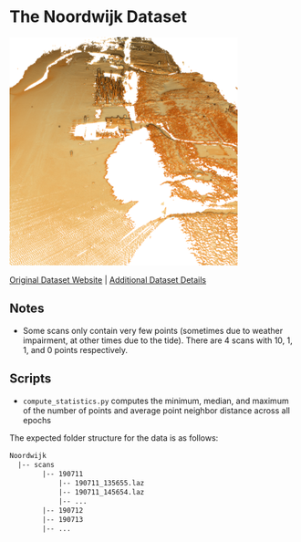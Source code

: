 # The Noordwijk Dataset

<img src="./../../images/Noordwijk.png" width="400"/>

[Original Dataset Website](https://data.4tu.nl/datasets/1aac46fb-7900-4d4c-a099-d2ce354811d2/2) | [Additional Dataset Details](https://hpicgs.github.io/multi-temporal-point-cloud-datasets-survey/details/Noordwijk)

## Notes
  - Some scans only contain very few points (sometimes due to weather impairment, at other times due to the tide). There are 4 scans with 10, 1, 1, and 0 points respectively.

## Scripts
* `compute_statistics.py` computes the minimum, median, and maximum of the number of points and average point neighbor distance across all epochs

The expected folder structure for the data is as follows:

```
Noordwijk
  |-- scans
        |-- 190711
            |-- 190711_135655.laz
            |-- 190711_145654.laz
            |-- ...
        |-- 190712
        |-- 190713
        |-- ...
```